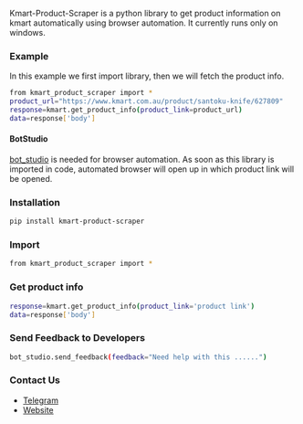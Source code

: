 Kmart-Product-Scraper is a python library to get product information on kmart automatically using browser automation. 
It currently runs only on windows.

### Example
In this example we first import library, then we will fetch the product info.
```sh
from kmart_product_scraper import *
product_url="https://www.kmart.com.au/product/santoku-knife/627809"
response=kmart.get_product_info(product_link=product_url)
data=response['body']
```

#### BotStudio
[bot_studio](https://pypi.org/project/bot_studio/) is needed for browser automation. As soon as this library is imported in code, automated browser will open up in which product link will be opened.


### Installation

```sh
pip install kmart-product-scraper
```

### Import
```sh
from kmart_product_scraper import *
```

### Get product info
```sh
response=kmart.get_product_info(product_link='product link')
data=response['body']
```

### Send Feedback to Developers
```sh
bot_studio.send_feedback(feedback="Need help with this ......")
```

### Contact Us
* [Telegram](https://t.me/datakund)
* [Website](https://datakund.com)

